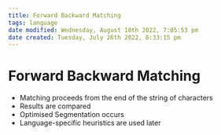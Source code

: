 ```yaml
---
title: Forward Backward Matching
tags: language
date modified: Wednesday, August 10th 2022, 7:05:53 pm
date created: Tuesday, July 26th 2022, 8:33:15 pm
---
```


# Forward Backward Matching
- Matching proceeds from the end of the string of characters
- Results are compared
- Optimised Segmentation occurs
- Language-specific heuristics are used later


